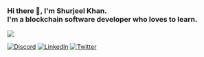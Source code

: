 

### Hi there 👋, I'm Shurjeel Khan. <br>I'm a blockchain software developer who loves to learn.

![](https://github-readme-stats.vercel.app/api?username=YourGuyD3v&theme=default&hide_border=false&include_all_commits=false&count_private=false)

[![Discord](https://img.shields.io/badge/Discord-%237289DA.svg?logo=discord&logoColor=white)](https://discord.gg/yourguyd3v) [![LinkedIn](https://img.shields.io/badge/LinkedIn-%230077B5.svg?logo=linkedin&logoColor=white)](https://linkedin.com/in/https://www.linkedin.com/in/shurjeel-khan-22233a1b2/) [![Twitter](https://img.shields.io/badge/Twitter-%231DA1F2.svg?logo=Twitter&logoColor=white)](https://twitter.com/https://twitter.com/YourGuyD3v) 

<!-- Proudly created with GPRM ( https://gprm.itsvg.in ) -->
